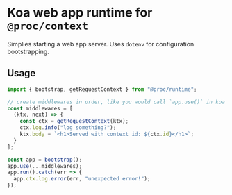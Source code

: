# Koa web app runtime for `@proc/context`

Simplies starting a web app server.
Uses `dotenv` for configuration bootstrapping.

## Usage

```typescript
import { bootstrap, getRequestContext } from "@proc/runtime";

// create middlewares in order, like you would call `app.use()` in koa
const middlewares = [
  (ktx, next) => {
    const ctx = getRequestContext(ktx);
    ctx.log.info("log something?");
    ktx.body = `<h1>Served with context id: ${ctx.id}</h1>`;
  }
];

const app = bootstrap();
app.use(...middlewares);
app.run().catch(err => {
  app.ctx.log.error(err, "unexpected error!");
});
```
